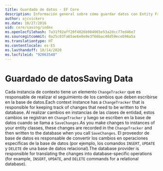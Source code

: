 ```yaml
---
title: Guardado de datos - EF Core
description: Información general sobre cómo guardar datos con Entity Framework Core
author: ajcvickers
ms.date: 10/27/2016
uid: core/saving/index
ms.openlocfilehash: 7a31f92aff20f4026b984065e53a2dcc77ed46e7
ms.sourcegitcommit: 0a25c03fa65ae6e0e0e3f66bac48d59eceb96a5a
ms.translationtype: HT
ms.contentlocale: es-ES
ms.lasthandoff: 10/14/2020
ms.locfileid: "92063548"
---
```

# <a name="saving-data"></a><span data-ttu-id="7654b-103">Guardado de datos</span><span class="sxs-lookup"><span data-stu-id="7654b-103">Saving Data</span></span>

<span data-ttu-id="7654b-104">Cada instancia de contexto tiene un elemento `ChangeTracker` que es responsable de realizar el seguimiento de los cambios que deben escribirse en la base de datos.</span><span class="sxs-lookup"><span data-stu-id="7654b-104">Each context instance has a `ChangeTracker` that is responsible for keeping track of changes that need to be written to the database.</span></span> <span data-ttu-id="7654b-105">Al realizar cambios en instancias de las clases de entidad, estos cambios se registran en `ChangeTracker` y luego se escriben en la base de datos cuando se llama a `SaveChanges`.</span><span class="sxs-lookup"><span data-stu-id="7654b-105">As you make changes to instances of your entity classes, these changes are recorded in the `ChangeTracker` and then written to the database when you call `SaveChanges`.</span></span> <span data-ttu-id="7654b-106">El proveedor de base de datos es responsable de convertir los cambios en operaciones específicas de la base de datos (por ejemplo, los comandos `INSERT`, `UPDATE` y `DELETE` de una base de datos relacional).</span><span class="sxs-lookup"><span data-stu-id="7654b-106">The database provider is responsible for translating the changes into database-specific operations (for example, `INSERT`, `UPDATE`, and `DELETE` commands for a relational database).</span></span>
